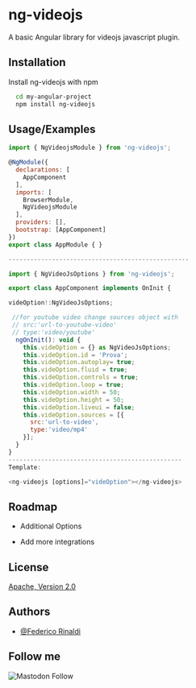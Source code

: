 
# ng-videojs

A basic Angular library for videojs javascript plugin.



## Installation

Install ng-videojs with npm

```bash
  cd my-angular-project
  npm install ng-videojs
```
    
## Usage/Examples

```javascript
import { NgVideojsModule } from 'ng-videojs';

@NgModule({
  declarations: [
    AppComponent
  ],
  imports: [
    BrowserModule,
    NgVideojsModule
  ],
  providers: [],
  bootstrap: [AppComponent]
})
export class AppModule { }

--------------------------------------------------

import { NgVideoJsOptions } from 'ng-videojs';

export class AppComponent implements OnInit {

videOption!:NgVideoJsOptions;

 //for youtube video change sources object with
 // src:'url-to-youtube-video'
 // type:'video/youtube'
  ngOnInit(): void {
    this.videOption = {} as NgVideoJsOptions;
    this.videOption.id = 'Prova';
    this.videOption.autoplay= true;
    this.videOption.fluid = true;
    this.videOption.controls = true;
    this.videOption.loop = true;
    this.videOption.width = 50;
    this.videOption.height = 50;
    this.videOption.liveui = false;
    this.videOption.sources = [{
      src:'url-to-video',
      type:'video/mp4'
    }];
  }
}
------------------------------------------------
Template:

<ng-videojs [options]="videOption"></ng-videojs>

```


## Roadmap

- Additional Options

- Add more integrations


## License

[Apache, Version 2.0](https://www.apache.org/licenses/LICENSE-2.0)


## Authors

- [@Federico Rinaldi](https://www.github.com/Federico-Rinaldi)


## Follow me

![Mastodon Follow](https://img.shields.io/mastodon/follow/116879?domain=https%3A%2F%2Fmastodon.uno&link=https%3A%2F%2Fmastodon.uno%2F%40FedeRinaldi83)


